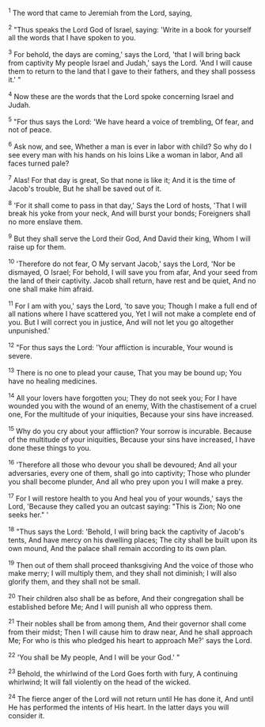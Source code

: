 <sup>1</sup> 
The word that came to Jeremiah from the Lord, saying, 

<sup>2</sup> 
"Thus speaks the Lord God of Israel, saying: 'Write in a book for yourself all the words that I have spoken to you. 

<sup>3</sup> 
For behold, the days are coming,' says the Lord, 'that I will bring back from captivity My people Israel and Judah,' says the Lord. 'And I will cause them to return to the land that I gave to their fathers, and they shall possess it.' " 

<sup>4</sup> 
Now these are the words that the Lord spoke concerning Israel and Judah. 

<sup>5</sup> 
"For thus says the Lord: 'We have heard a voice of trembling, Of fear, and not of peace. 

<sup>6</sup> 
Ask now, and see, Whether a man is ever in labor with child? So why do I see every man with his hands on his loins Like a woman in labor, And all faces turned pale? 

<sup>7</sup> 
Alas! For that day is great, So that none is like it; And it is the time of Jacob's trouble, But he shall be saved out of it. 

<sup>8</sup> 
'For it shall come to pass in that day,' Says the Lord of hosts, 'That I will break his yoke from your neck, And will burst your bonds; Foreigners shall no more enslave them. 

<sup>9</sup> 
But they shall serve the Lord their God, And David their king, Whom I will raise up for them. 

<sup>10</sup> 
'Therefore do not fear, O My servant Jacob,' says the Lord, 'Nor be dismayed, O Israel; For behold, I will save you from afar, And your seed from the land of their captivity. Jacob shall return, have rest and be quiet, And no one shall make him afraid. 

<sup>11</sup> 
For I am with you,' says the Lord, 'to save you; Though I make a full end of all nations where I have scattered you, Yet I will not make a complete end of you. But I will correct you in justice, And will not let you go altogether unpunished.' 

<sup>12</sup> 
"For thus says the Lord: 'Your affliction is incurable, Your wound is severe. 

<sup>13</sup> 
There is no one to plead your cause, That you may be bound up; You have no healing medicines. 

<sup>14</sup> 
All your lovers have forgotten you; They do not seek you; For I have wounded you with the wound of an enemy, With the chastisement of a cruel one, For the multitude of your iniquities, Because your sins have increased. 

<sup>15</sup> 
Why do you cry about your affliction? Your sorrow is incurable. Because of the multitude of your iniquities, Because your sins have increased, I have done these things to you. 

<sup>16</sup> 
'Therefore all those who devour you shall be devoured; And all your adversaries, every one of them, shall go into captivity; Those who plunder you shall become plunder, And all who prey upon you I will make a prey. 

<sup>17</sup> 
For I will restore health to you And heal you of your wounds,' says the Lord, 'Because they called you an outcast saying: "This is Zion; No one seeks her." ' 

<sup>18</sup> 
"Thus says the Lord: 'Behold, I will bring back the captivity of Jacob's tents, And have mercy on his dwelling places; The city shall be built upon its own mound, And the palace shall remain according to its own plan. 

<sup>19</sup> 
Then out of them shall proceed thanksgiving And the voice of those who make merry; I will multiply them, and they shall not diminish; I will also glorify them, and they shall not be small. 

<sup>20</sup> 
Their children also shall be as before, And their congregation shall be established before Me; And I will punish all who oppress them. 

<sup>21</sup> 
Their nobles shall be from among them, And their governor shall come from their midst; Then I will cause him to draw near, And he shall approach Me; For who is this who pledged his heart to approach Me?' says the Lord. 

<sup>22</sup> 
'You shall be My people, And I will be your God.' " 

<sup>23</sup> 
Behold, the whirlwind of the Lord Goes forth with fury, A continuing whirlwind; It will fall violently on the head of the wicked. 

<sup>24</sup> 
The fierce anger of the Lord will not return until He has done it, And until He has performed the intents of His heart. In the latter days you will consider it.